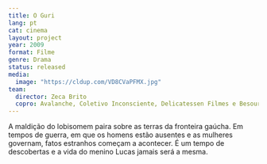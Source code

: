 ```yaml
---
title: O Guri
lang: pt
cat: cinema
layout: project
year: 2009
format: Filme
genre: Drama
status: released
media:
  image: "https://cldup.com/VD8CVaPFMX.jpg"
team:
  director: Zeca Brito
  copro: Avalanche, Coletivo Inconsciente, Delicatessen Filmes e Besouro Filmes
---
```


A maldição do lobisomem paira sobre as terras da fronteira gaúcha. Em tempos de guerra, em que os homens estão ausentes e as mulheres governam, fatos estranhos começam a acontecer. É um tempo de descobertas e a vida do menino Lucas jamais será a mesma.
